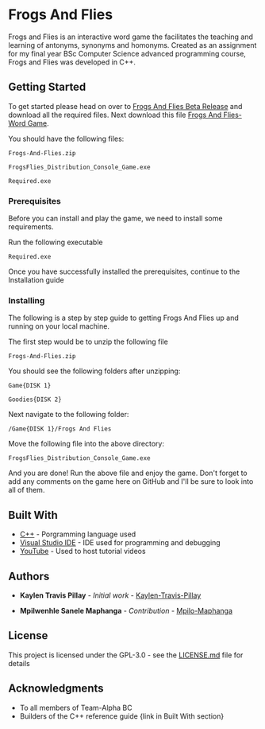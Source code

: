 # Frogs And Flies 

Frogs and Flies is an interactive word game the facilitates the teaching and learning of antonyms, synonyms and homonyms. Created as an assignment for my final year BSc Computer Science advanced programming course, Frogs and Flies was developed in C++.

## Getting Started

To get started please head on over to [Frogs And Flies Beta Release](https://github.com/Kaylen-Travis-Pillay/Frogs-And-Flies/releases/tag/v1.0.0) and download all the required files. Next download this file [Frogs And Flies- Word Game](https://github.com/Kaylen-Travis-Pillay/Frogs-And-Flies/raw/master/Frogs-And-Flies.zip).

You should have the following files:

```
Frogs-And-Flies.zip
```
```
FrogsFlies_Distribution_Console_Game.exe
```
```
Required.exe
```

### Prerequisites

Before you can install and play the game, we need to install some requirements.

Run the following executable
```
Required.exe
```

Once you have successfully installed the prerequisites, continue to the Installation guide

### Installing

The following is a step by step guide to getting Frogs And Flies up and running on your local machine.

The first step would be to unzip the following file

```
Frogs-And-Flies.zip
```

You should see the following folders after unzipping:

```
Game{DISK 1}
```
```
Goodies{DISK 2}
```

Next navigate to the following folder:

```
/Game{DISK 1}/Frogs And Flies
```

Move the following file into the above directory:

```
FrogsFlies_Distribution_Console_Game.exe
```

And you are done! Run the above file and enjoy the game. 
Don't forget to add any comments on the game here on GitHub and I'll be sure to look into all of them.

## Built With

* [C++](http://www.cplusplus.com/) - Porgramming language used
* [Visual Studio IDE](https://www.visualstudio.com/) - IDE used for programming and debugging
* [YouTube](https://www.youtube.com/) - Used to host tutorial videos

## Authors

* **Kaylen Travis Pillay** - *Initial work* - [Kaylen-Travis-Pillay](https://github.com/Kaylen-Travis-Pillay/Code/tree/master/C%2B%2B/Frogs%20and%20Flies-%20Word%20game)

* **Mpilwenhle Sanele Maphanga** - *Contribution* - [Mpilo-Maphanga](https://github.com/Mpilo-Maphanga)

## License

This project is licensed under the GPL-3.0 - see the [LICENSE.md](LICENSE.md) file for details

## Acknowledgments

* To all members of Team-Alpha BC
* Builders of the C++ reference guide {link in Built With section}

